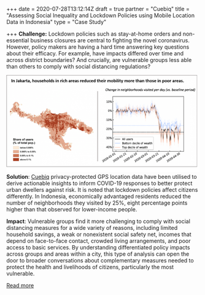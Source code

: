 +++
date = 2020-07-28T13:12:14Z
draft = true
partner = "Cuebiq"
title = "Assessing Social Inequality and Lockdown Policies using Mobile Location Data in Indonesia"
type = "Case Study"

+++
**Challenge:** Lockdown policies such as stay-at-home orders and non-essential business closures are central to fighting the novel coronavirus. However, policy makers are having a hard time answering key questions about their efficacy. For example, have impacts differed over time and across district boundaries? And crucially, are vulnerable groups less able than others to comply with social distancing regulations?

![Indonesia Data Analysis](/Indonesia.png)**Solution**: [Cuebiq](https://www.cuebiq.com/visitation-insights-covid19/) privacy-protected GPS location data have been utilised to derive actionable insights to inform COVID-19 responses to better protect urban dwellers against risk. It is noted that lockdown policies affect citizens differently. In Indonesia, economically advantaged residents reduced the number of neighborhoods they visited by 25%, eight percentage points higher than that observed for lower-income people.

**Impact**: Vulnerable groups find it more challenging to comply with social distancing measures for a wide variety of reasons, including limited household savings, a weak or nonexistent social safety net, incomes that depend on face-to-face contact, crowded living arrangements, and poor access to basic services. By understanding differentiated policy impacts across groups and areas within a city, this type of analysis can open the door to broader conversations about complementary measures needed to protect the health and livelihoods of citizens, particularly the most vulnerable.

[Read more](https://blogs.worldbank.org/sustainablecities/poor-people-respond-differently-stay-home-orders-heres-what-data-says)